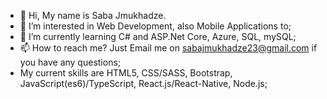 - 👋 Hi, My name is Saba Jmukhadze.
- 👀 I’m interested in Web Development, also Mobile Applications to;
- 🌱 I’m currently learning C# and ASP.Net Core, Azure, SQL, mySQL;
- 📫 How to reach me? Just Email me on sabajmukhadze23@gmail.com if you have any questions;
- My current skills are HTML5, CSS/SASS, Bootstrap, JavaScript(es6)/TypeScript, React.js/React-Native, Node.js;
